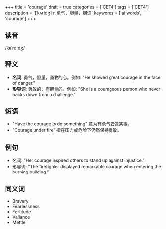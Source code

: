+++
title = 'courage'
draft = true
categories = ['CET4']
tags = ['CET4']
description = '[ˈkʌridʒ] n.勇气，胆量，胆识'
keywords = ['ai words', 'courage']
+++

## 读音
/kəˈrɑːdʒ/

## 释义
- **名词**: 勇气，胆量，勇敢的心。例如: "He showed great courage in the face of danger."
- **形容词**: 勇敢的，有胆量的。例如: "She is a courageous person who never backs down from a challenge."

## 短语
- "Have the courage to do something" 意为有勇气去做某事。
- "Courage under fire" 指在压力或危险下仍然保持勇敢。

## 例句
- 名词: "Her courage inspired others to stand up against injustice."
- 形容词: "The firefighter displayed remarkable courage when entering the burning building."

## 同义词
- Bravery
- Fearlessness
- Fortitude
- Valiance
- Mettle
